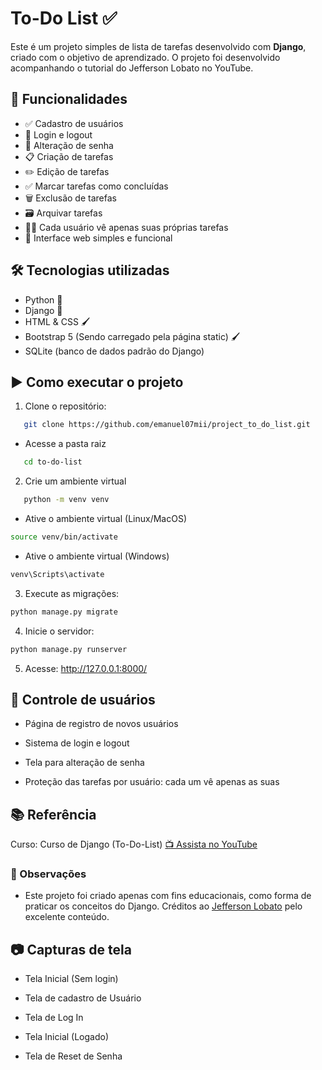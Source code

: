 # To-Do List ✅
Este é um projeto simples de lista de tarefas desenvolvido com **Django**, criado com o objetivo de aprendizado. O projeto foi desenvolvido acompanhando o tutorial do Jefferson Lobato no YouTube.

## 🚀 Funcionalidades

- ✅ Cadastro de usuários
- 🔐 Login e logout
- 🔁 Alteração de senha
- 📋 Criação de tarefas
- ✏️ Edição de tarefas
- ✅ Marcar tarefas como concluídas
- 🗑️ Exclusão de tarefas
- 🗃️ Arquivar tarefas
- 🧑‍💻 Cada usuário vê apenas suas próprias tarefas
- 🎨 Interface web simples e funcional

## 🛠️ Tecnologias utilizadas

- Python 🐍
- Django 🧩
- HTML & CSS 🖌️
- Bootstrap 5 (Sendo carregado pela página static) 🖌️
- SQLite (banco de dados padrão do Django)

## ▶️ Como executar o projeto

1. Clone o repositório:
```bash
   git clone https://github.com/emanuel07mii/project_to_do_list.git
```
- Acesse a pasta raiz
```bash
   cd to-do-list
```
2. Crie um ambiente virtual
```bash
   python -m venv venv
```
- Ative o ambiente virtual (Linux/MacOS)
```bash
source venv/bin/activate
```
- Ative o ambiente virtual (Windows)
```bash
venv\Scripts\activate
```
3. Execute as migrações:
```bash
python manage.py migrate
```
4. Inicie o servidor:
```bash
python manage.py runserver
```
5. Acesse:
http://127.0.0.1:8000/

## 👤 Controle de usuários

- Página de registro de novos usuários

- Sistema de login e logout

- Tela para alteração de senha

- Proteção das tarefas por usuário: cada um vê apenas as suas

## 📚 Referência

Curso: Curso de Django (To-Do-List) [📺 Assista no YouTube](https://youtu.be/AdkudhWWMoM?si=XDj3B9FWnEj8Vqij)

### 📌 Observações

- Este projeto foi criado apenas com fins educacionais, como forma de praticar os conceitos do Django.
Créditos ao [Jefferson Lobato](https://www.youtube.com/@JeffersonLobato) pelo excelente conteúdo.

## 📷 Capturas de tela

- Tela Inicial (Sem login)

- Tela de cadastro de Usuário

- Tela de Log In

- Tela Inicial (Logado)

- Tela de Reset de Senha